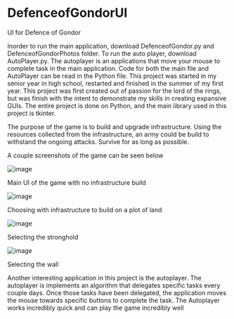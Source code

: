 # DefenceofGondorUI
UI for Defence of Gondor

Inorder to run the main application, download DefenceofGondor.py and DefenceofGondorPhotos folder. To run the auto player, download AutoPlayer.py.
The autoplayer is an applications that move your mouse to complete task in the main application. Code for both the main file and AutoPlayer can be read in the Python file.
This project was started in my senior year in high school, restarted and finished in the summer of my first year. This project was first created out of passion for the lord of the rings, but was finish with the intent to demonstrate my skills in creating expansive GUIs. The entire project is done on Python, and the main library used in this project is tkinter.


The purpose of the game is to build and upgrade infrastructure. Using the resources collected from the infrastructure, an army could be build to withstand the ongoing attacks. Survive for as long as possible.

A couple screenshots of the game can be seen below

![image](https://user-images.githubusercontent.com/86145397/196066394-bf36e6b1-787a-419d-84eb-373129110597.png)

Main UI of the game with no infrastructure build

![image](https://user-images.githubusercontent.com/86145397/196066449-f14b7682-df23-4c95-82eb-63bdefcc8ead.png)

Choosing with infrastructure to build on a plot of land

![image](https://user-images.githubusercontent.com/86145397/196066614-3e691861-9d2c-416c-91f7-0b8bc5b41599.png)  

Selecting the stronghold

![image](https://user-images.githubusercontent.com/86145397/196066626-fad56482-6e8a-48ec-b46d-6c773884f755.png)

Selecting the wall

Another interesting application in this project is the autoplayer. The autoplayer is implements an algorithm that delegates specific tasks every couple days. Once those tasks have been delegated, the application moves the mouse towards specific buttons to complete the task. The Autoplayer works incredibly quick and can play the game incredibly well
